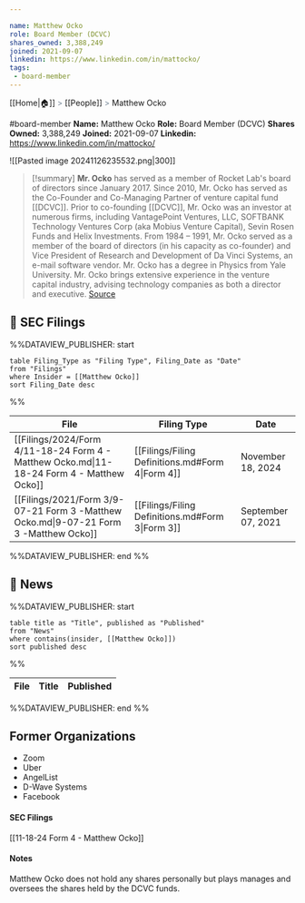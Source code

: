 ```yaml
---

name: Matthew Ocko
role: Board Member (DCVC)
shares_owned: 3,388,249
joined: 2021-09-07
linkedin: https://www.linkedin.com/in/mattocko/
tags: 
 - board-member
---
```

[[Home|🏠]] <span style="color: LightSlateGray">></span> [[People]] <span style="color: LightSlateGray">></span> Matthew Ocko

#board-member
**Name:** Matthew Ocko
**Role:** Board Member (DCVC)
**Shares Owned:** 3,388,249
**Joined:** 2021-09-07
**Linkedin:** https://www.linkedin.com/in/mattocko/

![[Pasted image 20241126235532.png|300]]

>[!summary]
**Mr. Ocko** has served as a member of Rocket Lab's board of directors since January 2017. Since 2010, Mr. Ocko has served as the Co-Founder and Co-Managing Partner of venture capital fund [[DCVC]]. Prior to co-founding [[DCVC]], Mr. Ocko was an investor at numerous firms, including VantagePoint Ventures, LLC, SOFTBANK Technology Ventures Corp (aka Mobius Venture Capital), Sevin Rosen Funds and Helix Investments. From 1984 – 1991, Mr. Ocko served as a member of the board of directors (in his capacity as co-founder) and Vice President of Research and Development of Da Vinci Systems, an e-mail software vendor. Mr. Ocko has a degree in Physics from Yale University. Mr. Ocko brings extensive experience in the venture capital industry, advising technology companies as both a director and executive.
[Source](https://www.rocketlabusa.com/about/team/)

## 💼 SEC Filings
%%DATAVIEW_PUBLISHER: start
```
table Filing_Type as "Filing Type", Filing_Date as "Date"
from "Filings"
where Insider = [[Matthew Ocko]]
sort Filing_Date desc

```
%%

| File                                                                                      | Filing Type                                      | Date               |
| ----------------------------------------------------------------------------------------- | ------------------------------------------------ | ------------------ |
| [[Filings/2024/Form 4/11-18-24 Form 4 - Matthew Ocko.md\|11-18-24 Form 4 - Matthew Ocko]] | [[Filings/Filing Definitions.md#Form 4\|Form 4]] | November 18, 2024  |
| [[Filings/2021/Form 3/9-07-21 Form 3 -Matthew Ocko.md\|9-07-21 Form 3 -Matthew Ocko]]     | [[Filings/Filing Definitions.md#Form 3\|Form 3]] | September 07, 2021 |

%%DATAVIEW_PUBLISHER: end %%
## 📰 News
%%DATAVIEW_PUBLISHER: start
```
table title as "Title", published as "Published"
from "News"
where contains(insider, [[Matthew Ocko]])
sort published desc
```
%%

| File | Title | Published |
| ---- | ----- | --------- |

%%DATAVIEW_PUBLISHER: end %%

## Former Organizations

-  Zoom
-  Uber
-  AngelList
-  D-Wave Systems
-  Facebook

#### SEC Filings

[[11-18-24 Form 4 - Matthew Ocko]] 

#### Notes

Matthew Ocko does not hold any shares personally but plays manages and oversees the shares held by the DCVC funds.